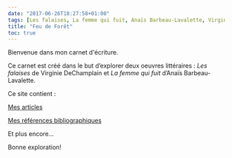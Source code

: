 ```yaml
---
date: "2017-06-26T18:27:58+01:00"
tags: [Les falaises, La femme qui fuit, Anaïs Barbeau-Lavalette, Virginie DeChamplain]
title: "Feu de Forêt"
toc: true
---
```


Bienvenue dans mon carnet d'écriture.

Ce carnet est créé dans le but d’explorer deux oeuvres littéraires : *Les falaises* de Virginie DeChamplain et *La femme qui fuit* d’Anaïs Barbeau-Lavalette. 

Ce site contient :

[Mes articles](https://cgermain97.github.io/Feu-de-Foret/posts/)

[Mes références bibliographiques](https://www.zotero.org/camille.germain/collections/WNT5Z8CA)

Et plus encore...

Bonne exploration!
